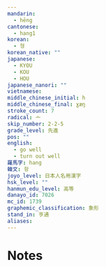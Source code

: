 ```yaml
---
mandarin:
  - hēng
cantonese:
  - hang1
korean:
  - 형
korean_native: ""
japanese:
  - KYOU
  - KOU
  - HOU
japanese_nanori: ""
vietnamese:
middle_chinese_initial: h
middle_chinese_final: ɣæŋ
stroke_count: 7
radical: 亠
skip_number: 2-2-5
grade_level: 先進
pos: ""
english:
  - go well
  - turn out well
羅馬字: hang
韓文: 항
joyo_level: 日本人名用漢字
hsk_level: ""
hanmun_edu_level: 高等
danayo_id: 7026
mc_id: 1739
graphemic_classification: 象形
stand_in: 亨通
aliases:
---
```


# Notes
